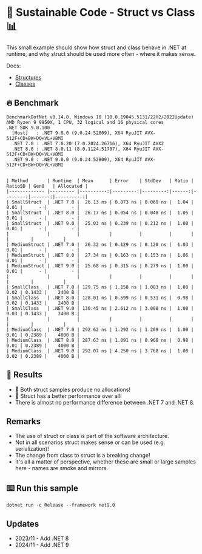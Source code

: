 # 🌳 Sustainable Code - Struct vs Class 📊

This small example should show how struct and class behave in .NET at runtime, and why struct should be used more often - where it makes sense.

Docs:
- [Structures](https://docs.microsoft.com/dotnet/csharp/language-reference/builtin-types/struct?WT.mc_id=DT-MVP-5001507)
- [Classes](https://docs.microsoft.com/dotnet/csharp/fundamentals/types/classes?WT.mc_id=DT-MVP-5001507)
## 🔥 Benchmark

```shell
BenchmarkDotNet v0.14.0, Windows 10 (10.0.19045.5131/22H2/2022Update)
AMD Ryzen 9 9950X, 1 CPU, 32 logical and 16 physical cores
.NET SDK 9.0.100
  [Host]   : .NET 9.0.0 (9.0.24.52809), X64 RyuJIT AVX-512F+CD+BW+DQ+VL+VBMI
  .NET 7.0 : .NET 7.0.20 (7.0.2024.26716), X64 RyuJIT AVX2
  .NET 8.0 : .NET 8.0.11 (8.0.1124.51707), X64 RyuJIT AVX-512F+CD+BW+DQ+VL+VBMI
  .NET 9.0 : .NET 9.0.0 (9.0.24.52809), X64 RyuJIT AVX-512F+CD+BW+DQ+VL+VBMI


| Method       | Runtime  | Mean      | Error    | StdDev   | Ratio | RatioSD | Gen0   | Allocated |
|------------- |--------- |----------:|---------:|---------:|------:|--------:|-------:|----------:|
| SmallStruct  | .NET 7.0 |  26.13 ns | 0.073 ns | 0.069 ns |  1.04 |    0.01 |      - |         - |
| SmallStruct  | .NET 8.0 |  26.17 ns | 0.054 ns | 0.048 ns |  1.05 |    0.01 |      - |         - |
| SmallStruct  | .NET 9.0 |  25.03 ns | 0.239 ns | 0.212 ns |  1.00 |    0.01 |      - |         - |
|              |          |           |          |          |       |         |        |           |
| MediumStruct | .NET 7.0 |  26.32 ns | 0.129 ns | 0.120 ns |  1.03 |    0.01 |      - |         - |
| MediumStruct | .NET 8.0 |  27.34 ns | 0.163 ns | 0.153 ns |  1.06 |    0.01 |      - |         - |
| MediumStruct | .NET 9.0 |  25.68 ns | 0.315 ns | 0.279 ns |  1.00 |    0.01 |      - |         - |
|              |          |           |          |          |       |         |        |           |
| SmallClass   | .NET 7.0 | 129.75 ns | 1.158 ns | 1.083 ns |  1.00 |    0.02 | 0.1433 |    2400 B |
| SmallClass   | .NET 8.0 | 128.01 ns | 0.599 ns | 0.531 ns |  0.98 |    0.02 | 0.1433 |    2400 B |
| SmallClass   | .NET 9.0 | 130.45 ns | 2.612 ns | 3.008 ns |  1.00 |    0.03 | 0.1433 |    2400 B |
|              |          |           |          |          |       |         |        |           |
| MediumClass  | .NET 7.0 | 292.62 ns | 1.292 ns | 1.209 ns |  1.00 |    0.01 | 0.2389 |    4000 B |
| MediumClass  | .NET 8.0 | 287.63 ns | 1.091 ns | 0.968 ns |  0.98 |    0.01 | 0.2389 |    4000 B |
| MediumClass  | .NET 9.0 | 292.07 ns | 4.250 ns | 3.768 ns |  1.00 |    0.02 | 0.2389 |    4000 B |
```

## 🏁 Results

- 🔋 Both struct samples produce no allocations!
- 🚀 Struct has a better performance over all!
- There is almost no performance difference between .NET 7 and .NET 8.

## Remarks

- The use of struct or class is part of the software architecture.
- Not in all scenarios struct makes sense or can be used (e.g. serialization)!
- The change from class to struct is a breaking change!
- It's all a matter of perspective, whether these are small or large samples here - names are smoke and mirrors.

## ⌨️ Run this sample

```shell
dotnet run -c Release --framework net9.0
```

## Updates

- 2023/11 - Add .NET 8
- 2024/11 - Add .NET 9

